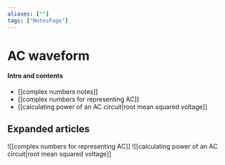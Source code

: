 ```yaml
---
aliases: [""]
tags: ["NotesPage"]
---
```


# AC waveform

#### Intro and contents
- [[complex numbers notes]]
- [[complex numbers for representing AC]]
- [[calculating power of an AC circuit|root mean squared voltage]]

## Expanded articles
![[complex numbers for representing AC]]
![[calculating power of an AC circuit|root mean squared voltage]]